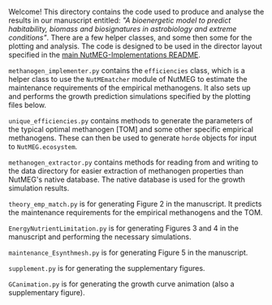 Welcome! This directory contains the code used to produce and analyse the results in our manuscript entitled: *"A bioenergetic model to predict habitability, biomass and biosignatures in astrobiology and extreme conditions"*. There are a few helper classes, and some then some for the plotting and analysis. The code is designed to be used in the director layout specified in the [main NutMEG-Implementations README](https://github.com/pmhiggins/NutMEG-Implementations/README.md).

`methanogen_implementer.py` contains the `efficiencies` class, which is a helper class to use the `NutMEmatcher` module of NutMEG to estimate the maintenance requirements of the empirical methanogens. It also sets up and performs the growth prediction simulations specified by the plotting files below.

`unique_efficiencies.py` contains methods to generate the parameters of the typical optimal methanogen [TOM] and some other specific empirical methanogens. These can then be used to generate `horde` objects for input to `NutMEG.ecosystem`.

`methanogen_extractor.py` contains methods for reading from and writing to the data directory for easier extraction of methanogen properties than NutMEG's native database. The native database is used for the growth simulation results.

`theory_emp_match.py` is for generating Figure 2 in the manuscript. It predicts the maintenance requirements for the empirical methanogens and the TOM.

`EnergyNutrientLimitation.py` is for generating Figures 3 and 4 in the manuscript and performing the necessary simulations.

`maintenance_Esynthmesh.py` is for generating Figure 5 in the manuscript.

`supplement.py` is for generating the supplementary figures.

`GCanimation.py` is for generating the growth curve animation (also a supplementary figure).
